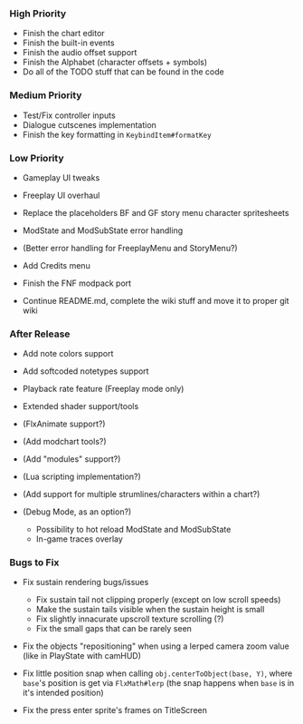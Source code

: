 ### High Priority
- Finish the chart editor
- Finish the built-in events
- Finish the audio offset support
- Finish the Alphabet (character offsets + symbols)
- Do all of the TODO stuff that can be found in the code

### Medium Priority
- Test/Fix controller inputs
- Dialogue cutscenes implementation
- Finish the key formatting in `KeybindItem#formatKey`

### Low Priority
- Gameplay UI tweaks
- Freeplay UI overhaul
- Replace the placeholders BF and GF story menu character spritesheets

- ModState and ModSubState error handling
- (Better error handling for FreeplayMenu and StoryMenu?)

- Add Credits menu
- Finish the FNF modpack port

- Continue README.md, complete the wiki stuff and move it to proper git wiki

### After Release
- Add note colors support
- Add softcoded notetypes support

- Playback rate feature (Freeplay mode only)
- Extended shader support/tools

- (FlxAnimate support?)
- (Add modchart tools?)
- (Add "modules" support?)
- (Lua scripting implementation?)
- (Add support for multiple strumlines/characters within a chart?)

- (Debug Mode, as an option?)
  * Possibility to hot reload ModState and ModSubState
  * In-game traces overlay

### Bugs to Fix
- Fix sustain rendering bugs/issues
  - Fix sustain tail not clipping properly (except on low scroll speeds)
  - Make the sustain tails visible when the sustain height is small
  - Fix slightly innacurate upscroll texture scrolling (?)
  - Fix the small gaps that can be rarely seen

- Fix the objects "repositioning" when using a lerped camera zoom value (like in PlayState with camHUD)
- Fix little position snap when calling `obj.centerToObject(base, Y)`, where `base`'s position is get via `FlxMath#lerp` (the snap happens when `base` is in it's intended position)
- Fix the press enter sprite's frames on TitleScreen